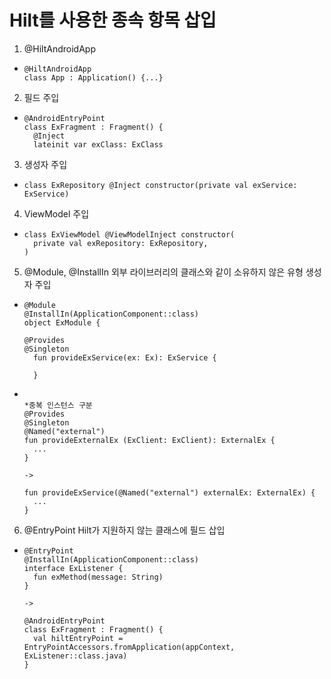 # Hilt를 사용한 종속 항목 삽입
1. @HiltAndroidApp
- ```
  @HiltAndroidApp 
  class App : Application() {...} 
  ```
2. 필드 주입
- ```
  @AndroidEntryPoint
  class ExFragment : Fragment() {
    @Inject
    lateinit var exClass: ExClass
  ```
3. 생성자 주입
- ```
  class ExRepository @Inject constructor(private val exService: ExService)
  ```
4. ViewModel 주입
- ```
  class ExViewModel @ViewModelInject constructor(
    private val exRepository: ExRepository,
  )  
  ```
5. @Module, @InstallIn
   외부 라이브러리의 클래스와 같이 소유하지 않은 유형 생성자 주입
- ```
  @Module
  @InstallIn(ApplicationComponent::class)
  object ExModule {
  
  @Provides
  @Singleton
    fun provideExService(ex: Ex): ExService {
      
    }
  ```
- ```
   
  *중복 인스턴스 구분
  @Provides
  @Singleton
  @Named("external")
  fun provideExternalEx (ExClient: ExClient): ExternalEx {
    ...
  }  
  
  ->
  
  fun provideExService(@Named("external") externalEx: ExternalEx) {
    ...
  }    
  ```
6. @EntryPoint
   Hilt가 지원하지 않는 클래스에 필드 삽입
- ```
  @EntryPoint
  @InstallIn(ApplicationComponent::class)
  interface ExListener {
    fun exMethod(message: String)
  }
  
  ->
  
  @AndroidEntryPoint
  class ExFragment : Fragment() {
    val hiltEntryPoint = EntryPointAccessors.fromApplication(appContext, ExListener::class.java)
  }
   ```
